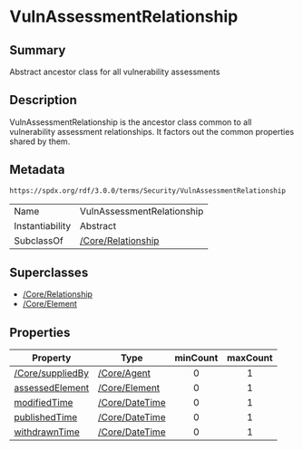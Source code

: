 <!-- Automatically generated by spec-parser v2.1.0 on 2024-06-17T15:44:58.460830+00:00 -->
<!-- SPDX-License-Identifier: Community-Spec-1.0 -->

# VulnAssessmentRelationship

## Summary

Abstract ancestor class for all vulnerability assessments


## Description

VulnAssessmentRelationship is the ancestor class common to all vulnerability
assessment relationships. It factors out the common properties shared by them.


## Metadata

`https://spdx.org/rdf/3.0.0/terms/Security/VulnAssessmentRelationship`


| | |
|---|---|
| Name | VulnAssessmentRelationship |
| Instantiability | Abstract |
| SubclassOf | [/Core/Relationship](../../Core/Classes/Relationship.md) |


## Superclasses

* [/Core/Relationship](../../Core/Classes/Relationship.md)
* [/Core/Element](../../Core/Classes/Element.md)




## Properties

| Property | Type | minCount | maxCount |
|---|---|:---:|:---:|
| [/Core/suppliedBy](../../Core/Properties/suppliedBy.md) | [/Core/Agent](../../Core/Classes/Agent.md) | 0 | 1 |
| [assessedElement](../Properties/assessedElement.md) | [/Core/Element](../../Core/Classes/Element.md) | 0 | 1 |
| [modifiedTime](../Properties/modifiedTime.md) | [/Core/DateTime](../../Core/Datatypes/DateTime.md) | 0 | 1 |
| [publishedTime](../Properties/publishedTime.md) | [/Core/DateTime](../../Core/Datatypes/DateTime.md) | 0 | 1 |
| [withdrawnTime](../Properties/withdrawnTime.md) | [/Core/DateTime](../../Core/Datatypes/DateTime.md) | 0 | 1 |


